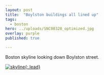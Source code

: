 ```yaml
---
layout: post
title:  "Boylston buildings all lined up"
tags:
  - boston
hero: ../uploads/SNC00328_optimized.jpg
overlay: purple
published: true

---
```


Boston skyline looking down Boylston street.

[![skyline](../uploads/SNC00328_optimized.jpg){:.lead}](../uploads/SNC00328.jpg)
